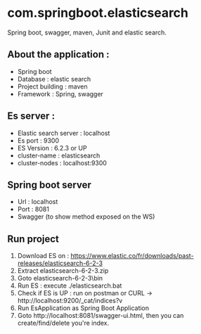 # com.springboot.elasticsearch
Spring boot, swagger, maven, Junit and elastic search.

## About the application :
- Spring boot
- Database : elastic search
- Project building : maven
- Framework : Spring, swagger

## Es server :
- Elastic search server : localhost
- Es port : 9300
- ES Version : 6.2.3 or UP 
- cluster-name : elasticsearch
- cluster-nodes : localhost:9300
 
## Spring boot server
- Url : localhost
- Port : 8081
- Swagger (to show method exposed on the WS)

## Run project 
1. Download ES on : https://www.elastic.co/fr/downloads/past-releases/elasticsearch-6-2-3
2. Extract elasticsearch-6-2-3.zip
3. Goto elasticsearch-6-2-3\bin
4. Run ES : execute ./elasticsearch.bat
5. Check if ES is UP : run on postman or CURL -> http://localhost:9200/_cat/indices?v
6. Run EsApplication as Spring Boot Application
7. Goto http://localhost:8081/swagger-ui.html, then you can create/find/delete you're index.

